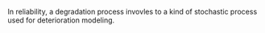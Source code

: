 In reliability, a degradation process invovles to a kind of stochastic process used for deterioration modeling.
